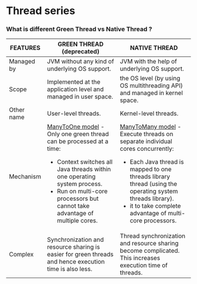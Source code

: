 # Thread series

### What is different Green Thread vs Native Thread ?

| FEATURES   | GREEN THREAD (deprecated)                                                                                                                           | NATIVE THREAD                                                                                                                                  |
| ---------- | --------------------------------------------------------------------------------------------------------------------------------------------------- | ---------------------------------------------------------------------------------------------------------------------------------------------- |
| Managed by | JVM without any kind of underlying OS support.                                                                                                       | JVM with the help of underlying OS support.                                                                                                     |
| Scope      | Implemented at the application level and managed in user space.                                                                                      | the OS level (by using OS multithreading API) and managed in kernel space.                                                                      |
| Other name | User-level threads.                                                                                                                                | Kernel-level threads.                                                                                                                         |
| Mechanism      |  [ManyToOne model](https://docs.oracle.com/cd/E19455-01/806-3461/ch2mt-41/index.html) - Only one green thread can be processed at a time: <br/> <ul><li>Context switches all Java threads within one operating system process.</li><li>Run on multi-core processors but cannot take advantage of multiple cores.</li></ul>  | [ManyToMany model](https://docs.oracle.com/cd/E19455-01/806-3461/ch2mt-31/index.html) - Execute threads on separate individual cores concurrently: <br/> <ul><li>Each Java thread is mapped to one threads library thread (using the operating system threads library).</li><li>it to take complete advantage of multi-core processors.</li></ul> |
| Complex    | Synchronization and resource sharing is easier for green threads and hence execution time is also less.                                             | Thread synchronization and resource sharing become complicated. This increases execution time of threads.                                      |
